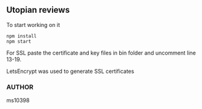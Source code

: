 ## Utopian reviews

To start working on it

```
npm install
npm start
```

For SSL paste the certificate and key files in bin folder and uncomment line 13-19.

LetsEncrypt was used to generate SSL certificates

### AUTHOR

ms10398
